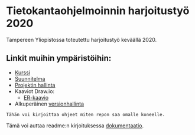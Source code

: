 # Tietokantaohjelmoinnin harjoitustyö 2020
Tampereen Yliopistossa toteutettu harjoitustyö keväällä 2020.

## Linkit muihin ympäristöihin:
- [Kurssi](https://coursepages.uta.fi/tieta7/harjoitustyo/)
- [Suunnitelma](https://docs.google.com/document/d/1SYusfueG0qlVyfLLY8RiPkgrDJ9rzllFmNKHWMQWjGM/edit)
- [Projektin hallinta](https://trello.com/b/7UzefBDG/tikoht2020)
- Kaaviot Draw.io:
    - [ER-kaavio](https://drive.google.com/file/d/1fMpVpChfydLU0LiZ0dg6D83goxA2ph51/view?usp=sharing)
- Alkuperäinen [versionhallinta](https://github.com/Soleez/tiko_ht_2020)

```
Tähän voi kirjoittaa ohjeet miten repon saa omalle koneelle.
```

Tämä voi auttaa readme:n kirjoituksessa [dokumentaatio](https://help.github.com/en/github/writing-on-github/basic-writing-and-formatting-syntax).